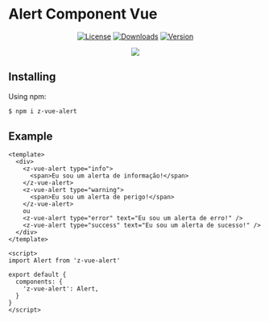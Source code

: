 # Alert Component Vue
<p align="center">
  <a href="https://www.npmjs.com/package/z-vue-alert"><img src="https://img.shields.io/github/license/zorasantos/z-vue-alert" alt="License"></a>
  <a href="https://npmcharts.com/compare/z-vue-alert?minimal=true"><img src="https://img.shields.io/npm/dt/z-vue-alert" alt="Downloads"></a>
  <a href="https://www.npmjs.com/package/z-vue-alert"><img src="https://img.shields.io/npm/v/z-vue-alert?color=green" alt="Version"></a>
</p>

<p align="center">
  <img src="https://res.cloudinary.com/doampncx5/image/upload/v1595633531/alert.png"/>
</p>

## Installing

Using npm:

```bash
$ npm i z-vue-alert
```

## Example
```vue
<template>
  <div>
    <z-vue-alert type="info">
      <span>Eu sou um alerta de informação!</span>
    </z-vue-alert>
    <z-vue-alert type="warning">
      <span>Eu sou um alerta de perigo!</span>
    </z-vue-alert>
    ou
    <z-vue-alert type="error" text="Eu sou um alerta de erro!" />
    <z-vue-alert type="success" text="Eu sou um alerta de sucesso!" />
  </div>
</template>

<script>
import Alert from 'z-vue-alert'

export default {
  components: {
    'z-vue-alert': Alert,
  }
}
</script>
```
